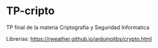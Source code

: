 # TP-cripto
TP final de la materia Criptografia y Seguridad Informatica

Librerias: https://rweather.github.io/arduinolibs/crypto.html
